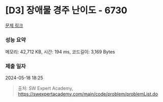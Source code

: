 # [D3] 장애물 경주 난이도 - 6730 

[문제 링크](https://swexpertacademy.com/main/code/problem/problemDetail.do?contestProbId=AWefy5x65PoDFAUh) 

### 성능 요약

메모리: 42,712 KB, 시간: 194 ms, 코드길이: 3,169 Bytes

### 제출 일자

2024-05-18 18:25



> 출처: SW Expert Academy, https://swexpertacademy.com/main/code/problem/problemList.do